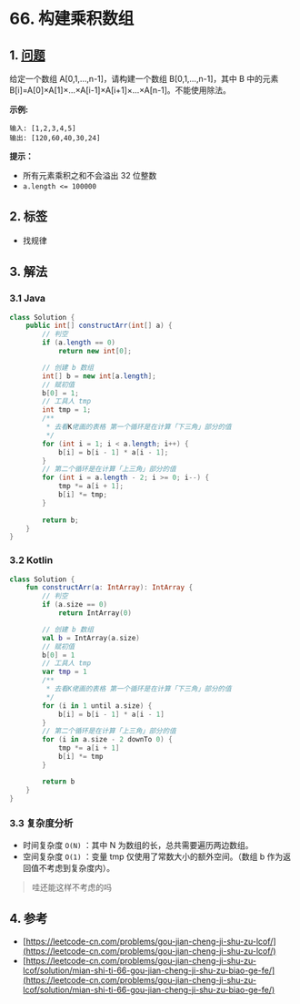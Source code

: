 # 66. 构建乘积数组

## 1. [问题](https://leetcode-cn.com/problems/gou-jian-cheng-ji-shu-zu-lcof/)

给定一个数组 A\[0,1,…,n-1\]，请构建一个数组 B\[0,1,…,n-1\]，其中 B 中的元素 B\[i\]=A\[0\]×A\[1\]×…×A\[i-1\]×A\[i+1\]×…×A\[n-1\]。不能使用除法。

**示例:**

```text
输入: [1,2,3,4,5]
输出: [120,60,40,30,24]
```

**提示：**

* 所有元素乘积之和不会溢出 32 位整数
* `a.length <= 100000`

## 2. 标签

* 找规律

## 3. 解法

### 3.1 Java

```java
class Solution {
    public int[] constructArr(int[] a) {
        // 判空
        if (a.length == 0)
            return new int[0];

        // 创建 b 数组
        int[] b = new int[a.length];
        // 赋初值
        b[0] = 1;
        // 工具人 tmp
        int tmp = 1;
        /**
         * 去看K佬画的表格 第一个循环是在计算「下三角」部分的值
         */
        for (int i = 1; i < a.length; i++) {
            b[i] = b[i - 1] * a[i - 1];
        }
        // 第二个循环是在计算「上三角」部分的值
        for (int i = a.length - 2; i >= 0; i--) {
            tmp *= a[i + 1];
            b[i] *= tmp;
        }
        
        return b;
    }
}
```

### 3.2 Kotlin

```kotlin
class Solution {
    fun constructArr(a: IntArray): IntArray {
        // 判空
        if (a.size == 0)
            return IntArray(0)

        // 创建 b 数组
        val b = IntArray(a.size)
        // 赋初值
        b[0] = 1
        // 工具人 tmp
        var tmp = 1
        /**
         * 去看K佬画的表格 第一个循环是在计算「下三角」部分的值
         */
        for (i in 1 until a.size) {
            b[i] = b[i - 1] * a[i - 1]
        }
        // 第二个循环是在计算「上三角」部分的值
        for (i in a.size - 2 downTo 0) {
            tmp *= a[i + 1]
            b[i] *= tmp
        }

        return b
    }
}
```

### 3.3 复杂度分析

* 时间复杂度 `O(N)` ：其中 N 为数组的长，总共需要遍历两边数组。
* 空间复杂度 `O(1)` ：变量 tmp 仅使用了常数大小的额外空间。（数组 b 作为返回值不考虑到复杂度内）。

> 哇还能这样不考虑的吗

## 4. 参考

* [https://leetcode-cn.com/problems/gou-jian-cheng-ji-shu-zu-lcof/](https://leetcode-cn.com/problems/gou-jian-cheng-ji-shu-zu-lcof/)
* [https://leetcode-cn.com/problems/gou-jian-cheng-ji-shu-zu-lcof/solution/mian-shi-ti-66-gou-jian-cheng-ji-shu-zu-biao-ge-fe/](https://leetcode-cn.com/problems/gou-jian-cheng-ji-shu-zu-lcof/solution/mian-shi-ti-66-gou-jian-cheng-ji-shu-zu-biao-ge-fe/)

